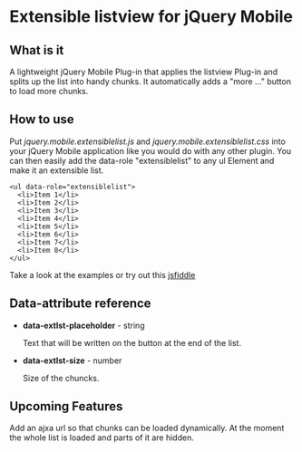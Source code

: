 Extensible listview for jQuery Mobile
======================================
What is it
----------
A lightweight jQuery Mobile Plug-in that applies the listview Plug-in and splits up the list into handy chunks.
It automatically adds a "more ..." button to load more chunks.

How to use
----------
Put *jquery.mobile.extensiblelist.js* and *jquery.mobile.extensiblelist.css* into your jQuery Mobile application like
you would do with any other plugin.
You can then easily add the data-role "extensiblelist" to any ul Element and make it an extensible list.

~~~
<ul data-role="extensiblelist">
  <li>Item 1</li>
  <li>Item 2</li>
  <li>Item 3</li>
  <li>Item 4</li>
  <li>Item 5</li>
  <li>Item 6</li>
  <li>Item 7</li>
  <li>Item 8</li>
</ul>
~~~

Take a look at the examples or try out this [jsfiddle](http://jsfiddle.net/TJ3NH/3/)

Data-attribute reference
------------------------
* **data-extlst-placeholder** - string

  Text that will be written on the button at the end of the list.
  
* **data-extlst-size** - number

  Size of the chuncks.

Upcoming Features
-----------------
Add an ajxa url so that chunks can be loaded dynamically. At the moment the whole list is loaded and parts of it are hidden.
